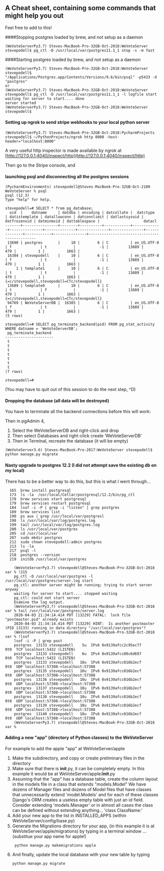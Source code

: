 ## A Cheat sheet, containing some commands that might help you out
Feel free to add to this!

####Stopping postgres loaded by brew, and not setup as a daemon
```
(WeVoteServerPy3.7) Steves-MacBook-Pro-32GB-Oct-2018:WeVoteServer stevepodell$ pg_ctl -D /usr/local/var/postgres11.1_1 stop -s -m fast
```

####Starting postgres loaded by brew, and not setup as a daemon
```
(WeVoteServerPy3.7) Steves-MacBook-Pro-32GB-Oct-2018:WeVoteServer stevepodell$ "/Applications/Postgres.app/Contents/Versions/9.6/bin/psql" -p5433 -d "postgres"
or
(WeVoteServerPy3.7) Steves-MacBook-Pro-32GB-Oct-2018:WeVoteServer stevepodell$ pg_ctl -D /usr/local/var/postgres11.1_1 -l logfile start
waiting for server to start.... done
server started
(WeVoteServerPy3.7) Steves-MacBook-Pro-32GB-Oct-2018:WeVoteServer stevepodell$ 
```
#### Setting up ngrok to send stripe webhooks to your local python server
```
(WeVoteServerPy3.7) Steves-MacBook-Pro-32GB-Oct-2018:PycharmProjects stevepodell$ ~/PythonProjects/ngrok http 8000 -host-header="localhost:8000"

```
A very useful http inspector is made available by ngrok at [http://127.0.0.1:4040/inspect/http](http://127.0.0.1:4040/inspect/http)

Then go to the Stripe console, and 

#### launching psql and disconnecting all the postgres sessions
```
(PycharmEnvironments) stevepodell@Steves-MacBook-Pro-32GB-Oct-2109 WeVoteServer % psql
psql (12.3)
Type "help" for help.

stevepodell=# SELECT * from pg_database;
  oid  |    datname     | datdba | encoding | datcollate |  datctype   | datistemplate | datallowconn | datconnlimit | datlastsysoid | datfrozenxid | datminmxid | dattablespace |                    datacl                    
-------+----------------+--------+----------+------------+-------------+---------------+--------------+--------------+---------------+--------------+------------+---------------+----------------------------------------------
 13690 | postgres       |     10 |        6 | C          | en_US.UTF-8 | f             | t            |           -1 |         13689 |          479 |          1 |          1663 | 
 16384 | stevepodell    |     10 |        6 | C          | en_US.UTF-8 | f             | t            |           -1 |         13689 |          479 |          1 |          1663 | 
     1 | template1      |     10 |        6 | C          | en_US.UTF-8 | t             | t            |           -1 |         13689 |          479 |          1 |          1663 | {=c/stevepodell,stevepodell=CTc/stevepodell}
 13689 | template0      |     10 |        6 | C          | en_US.UTF-8 | t             | f            |           -1 |         13689 |          479 |          1 |          1663 | {=c/stevepodell,stevepodell=CTc/stevepodell}
 94769 | WeVoteServerDB |  16385 |        6 | C          | en_US.UTF-8 | f             | t            |           -1 |         13689 |          479 |          1 |          1663 | 
(5 rows)

stevepodell=# SELECT pg_terminate_backend(pid) FROM pg_stat_activity WHERE datname = 'WeVoteServerDB';
 pg_terminate_backend 
----------------------
 t
 t
 t
 t
 t
 t
 t
(7 rows)

stevepodell=# 

```
(You may have to quit out of this session to do the next step, ^D)

#### Dropping the database (all data will be destroyed)
You have to terminate all the backend connections before this will work:

Then in pgAdmin 4,
1) Select the WeVoteServerDB and right-click and drop
2) Then select Databases and right-click create ‘WeVoteServerDB’
3) Then in Terminal, recreate the database (it will be empty)
```
(WeVoteServer3.6) Steves-MacBook-Pro-2017:WeVoteServer stevepodell$ python manage.py migrate
```
#### Nasty upgrade to postgres 12.2 (I did not attempt save the existing db on my local)
There has to be a better way to do this, but this is what I went through...
```
  165  brew install postgresql
  173  ls -la  /usr/local/Cellar/postgresql/12.2/bin/pg_ctl
  178  brew services start postgresql
  179  brew services restart postgresql
  184  lsof -i -P | grep -i "listen" | grep postgres
  189  brew services list
  190  ps aux | grep /usr/local/var/postgresl
  198  ls /usr/local/var/log/postgres.log
  199  tail /usr/local/var/log/postgres.log
  200  ls /usr/local/var/postgres
  205  cd /usr/local/var
  207  sudo mkdir postgres
  212  sudo chown stevepodell:admin postgres
  213  ls -la
  217  psql -l
  218  postgres --version
  219  initdb /usr/local/var/postgres
```    
```    
    (WeVoteServerPy3.7) stevepodell@Steves-MacBook-Pro-32GB-Oct-2018 var % !215                          
    pg_ctl -D /usr/local/var/postgres -l /usr/local/var/postgres/server.log start
    pg_ctl: another server might be running; trying to start server anyway
    waiting for server to start.... stopped waiting
    pg_ctl: could not start server
    Examine the log output.
    (WeVoteServerPy3.7) stevepodell@Steves-MacBook-Pro-32GB-Oct-2018 var % tail /usr/local/var/postgres/server.log
    2020-04-03 21:34:14.414 PDT [13229] FATAL:  lock file "postmaster.pid" already exists
    2020-04-03 21:34:14.414 PDT [13229] HINT:  Is another postmaster (PID 13133) running in data directory "/usr/local/var/postgres"?
    (WeVoteServerPy3.7) stevepodell@Steves-MacBook-Pro-32GB-Oct-2018 var % !lsof
    lsof -i -P | grep post
    postgres  13133 stevepodell    5u  IPv6 0x9139afcc2c95ec77      0t0  TCP localhost:5432 (LISTEN)
    postgres  13133 stevepodell    6u  IPv4 0x9139afcc08c6d697      0t0  TCP localhost:5432 (LISTEN)
    postgres  13133 stevepodell   10u  IPv6 0x9139afcc016b2ecf      0t0  UDP localhost:57308->localhost:57308
    postgres  13135 stevepodell   10u  IPv6 0x9139afcc016b2ecf      0t0  UDP localhost:57308->localhost:57308
    postgres  13136 stevepodell   10u  IPv6 0x9139afcc016b2ecf      0t0  UDP localhost:57308->localhost:57308
    postgres  13137 stevepodell   10u  IPv6 0x9139afcc016b2ecf      0t0  UDP localhost:57308->localhost:57308
    postgres  13138 stevepodell   10u  IPv6 0x9139afcc016b2ecf      0t0  UDP localhost:57308->localhost:57308
    postgres  13139 stevepodell   10u  IPv6 0x9139afcc016b2ecf      0t0  UDP localhost:57308->localhost:57308
    postgres  13140 stevepodell   10u  IPv6 0x9139afcc016b2ecf      0t0  UDP localhost:57308->localhost:57308
    (WeVoteServerPy3.7) stevepodell@Steves-MacBook-Pro-32GB-Oct-2018 var % 
```
#### Adding a new "app" (directory of Python classes) to the WeVoteServer

For example to add the apple "app" at WeVoteServer/apple
1) Make the subdirectory, and copy or create preliminary files in the directory
2) Make sure that there is __init__.py, it can be completely empty. In this example it would be at WeVoteServer/apple/__init__.py
3) Assuming that the "app" has a database table, create the column layout in the models file in a class that extends "models.Model"
We have dozens of Manager files and dozens of Model files that have classes that unnecessarily 
extend 'model.Models' and for each of these classes Django's ORM creates a useless empty table with
just an id field.  Consider extending 'models.Manager' or in almost all cases the class can be defined without
extending anything... 'class ClassName:'
4) Add your new app to the list in INSTALLED_APPS (within WeVoteServer/config/base.py)
5) Generate the Migrations directory for your app, (in this example it is at WeVoteServer/apple/migrations) by typing in a terminal window ... (substitue your app name for apple!)
    ```
     python manage.py makemigrations apple
    ```
6) And finally, update the local database with your new table by typing
    ```
    python manage.py migrate
    ```

